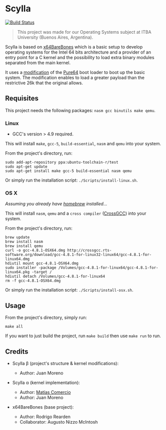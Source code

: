 # Scylla
[![Build Status](https://travis-ci.com/jpmrno/Scylla.svg?token=rrzVPFKtpAUUPF2Pp1UE&branch=master)](https://travis-ci.com/jpmrno/Scylla)

> This project was made for our Operating Systems subject at ITBA University (Buenos Aires, Argentina).

Scylla is based on [x64BareBones](https://bitbucket.org/RowDaBoat/x64barebones/) which is a basic setup to develop operating systems for the Intel 64 bits architecture and a provider of an entry point for a C kernel and the possibility to load extra binary modules separated from the main kernel.

It uses a [modification](https://github.com/jpmrno/Scylla/wiki/Pure64:-Modifications) of the [Pure64](https://github.com/ReturnInfinity/Pure64) boot loader to boot up the basic system. The modification enables to load a greater payload than the restrictive 26k that the original allows.

## Requisites

This project needs the following packages: `nasm gcc binutils make qemu`.

### Linux

- GCC's version > 4.9 required.

This will install `make`, `gcc-5`, `build-essential`, `nasm` and `qemu` into your system.

From the project's directory, run:

	sudo add-apt-repository ppa:ubuntu-toolchain-r/test
	sudo apt-get update
	sudo apt-get install make gcc-5 build-essential nasm qemu

Or simply run the installation script: `./Scripts/install-linux.sh`.

### OS X

*Assuming you already have [homebrew](http://brew.sh) installed...*

This will install `nasm`, `qemu` and a `cross compiler` ([CrossGCC](http://crossgcc.rts-software.org/doku.php?id=compiling_for_linux#bit_linux_binaries_for_mac_intel1)) into your system.

From the project's directory, run:

	brew update
	brew install nasm
	brew install qemu
	curl -o gcc-4.8.1-OSX64.dmg http://crossgcc.rts-software.org/download/gcc-4.8.1-for-linux32-linux64/gcc-4.8.1-for-linux64.dmg
	hdiutil mount gcc-4.8.1-OSX64.dmg
	sudo installer -package /Volumes/gcc-4.8.1-for-linux64/gcc-4.8.1-for-linux64.pkg -target /
	hdiutil detach /Volumes/gcc-4.8.1-for-linux64
	rm -f gcc-4.8.1-OSX64.dmg

Or simply run the installation script: `./Scripts/install-osx.sh`.

## Usage

From the project's directory, simply run:

	make all

If you want to just build the project, run `make build` then use `make run` to run.

## Credits

- Scylla β (project's structure & kernel modifications):
	- Author: Juan Moreno

- Scylla α (kernel implementation):
	- Author: [Matías Comercio](https://github.com/MatiasComercioITBA)
	- Author: Juan Moreno

- x64BareBones (base project):
	- Author: Rodrigo Rearden
	- Collaborator: Augusto Nizzo McIntosh
